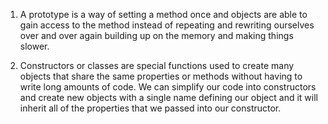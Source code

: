 1) A prototype is a way of setting a method once and objects are able to gain access to the method instead of repeating and rewriting ourselves over and over again building up on the memory and making things slower.

2) Constructors or classes are special functions used to create many objects that share the same properties or methods without having to write long amounts of code. We can simplify our code into constructors and create new objects with a single name defining our object and it will inherit all of the properties that we passed into our constructor.
